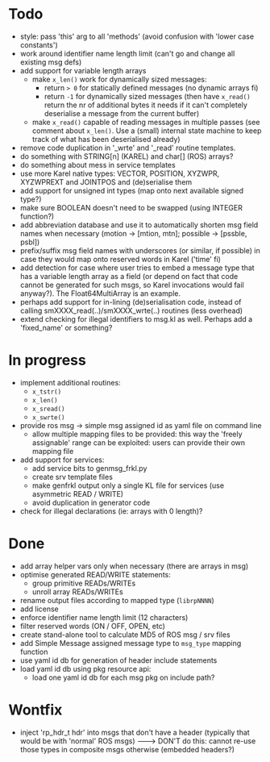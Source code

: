 # Todo

 - style: pass 'this' arg to all 'methods' (avoid confusion with 'lower case
   constants')
 - work around identifier name length limit (can't go and change all
   existing msg defs)
 - add support for variable length arrays
   - make `x_len()` work for dynamically sized messages:
     - return `> 0` for statically defined messages (no dynamic arrays fi)
     - return `-1` for dynamically sized messages (then have `x_read()` return
       the nr of additional bytes it needs if it can't completely deserialise
       a message from the current buffer)
   - make `x_read()` capable of reading messages in multiple passes (see comment
     about `x_len()`. Use a (small) internal state machine to keep track of what
     has been deserialised already)
 - remove code duplication in '_wrte' and '_read' routine templates.
 - do something with STRING\[n\] (KAREL) and char\[\] (ROS) arrays?
 - do something about mess in service templates
 - use more Karel native types: VECTOR, POSITION, XYZWPR, XYZWPREXT and
   JOINTPOS and (de)serialise them
 - add support for unsigned int types (map onto next available signed type?)
 - make sure BOOLEAN doesn't need to be swapped (using INTEGER function?)
 - add abbreviation database and use it to automatically shorten msg
   field names when necessary (motion -> [mtion, mtn]; possible -> [pssble, psbl])
 - prefix/suffix msg field names with underscores (or similar, if possible) in case
   they would map onto reserved words in Karel ('time' fi)
 - add detection for case where user tries to embed a message type that has a
   variable length array as a field (or depend on fact that code cannot be
   generated for such msgs, so Karel invocations would fail anyway?). The
   Float64MultiArray is an example.
 - perhaps add support for in-lining (de)serialisation code, instead of calling
   smXXXX_read(..)/smXXXX_wrte(..) routines (less overhead)
 - extend checking for illegal identifiers to msg.kl as well. Perhaps add
   a 'fixed_name' or something?


# In progress

 - implement additional routines:
   - `x_tstr()`
   - `x_len()`
   - `x_sread()`
   - `x_swrte()`
 - provide ros msg -> simple msg assigned id as yaml file on command line
   - allow multiple mapping files to be provided: this way the 'freely assignable'
     range can be exploited: users can provide their own mapping file
 - add support for services:
   - add service bits to genmsg_frkl.py
   - create srv template files
   - make genfrkl output only a single KL file for services (use asymmetric
     READ / WRITE)
   - avoid duplication in generator code
 - check for illegal declarations (ie: arrays with 0 length)?


# Done

 - add array helper vars only when necessary (there are arrays in msg)
 - optimise generated READ/WRITE statements:
   - group primitive READs/WRITEs
   - unroll array READs/WRITEs
 - rename output files according to mapped type (`librpNNNN`)
 - add license
 - enforce identifier name length limit (12 characters)
 - filter reserved words (ON / OFF, OPEN, etc)
 - create stand-alone tool to calculate MD5 of ROS msg / srv files
 - add Simple Message assigned message type to `msg_type` mapping function
 - use yaml id db for generation of header include statements
 - load yaml id db using pkg resource api:
   - load one yaml id db for each msg pkg on include path?


# Wontfix

 - inject 'rp_hdr_t hdr' into msgs that don't have a header (typically that
   would be with 'normal' ROS msgs)  ---> DON'T do this: cannot re-use those
   types in composite msgs otherwise (embedded headers?)
